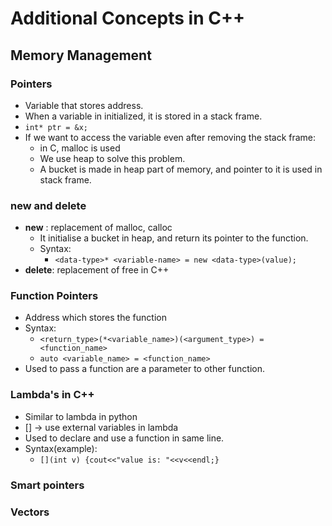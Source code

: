 # Additional Concepts in C++

## Memory Management
### Pointers
+ Variable that stores address.
+ When a variable in initialized, it is stored in a stack frame.
+ ```int* ptr = &x;```
+ If we want to access the variable even after removing the stack frame: 
    + in C, malloc is used
    + We use heap to solve this problem.
    + A bucket is made in heap part of memory, and pointer to it is used in stack frame.

### new and delete
+ __new__ : replacement of malloc, calloc
    + It initialise a bucket in heap, and return its pointer to the function.
    + Syntax: 
        + ```<data-type>* <variable-name> = new <data-type>(value);```
+ __delete__: replacement of free in C++

### Function Pointers
+ Address which stores the function
+ Syntax:
    + ```<return_type>(*<variable_name>)(<argument_type>) = <function_name>```
    + ```auto <variable_name> = <function_name>```
+ Used to pass a function are a parameter to other function.

### Lambda's in C++
+ Similar to lambda in python
+ [] -> use external variables in lambda
+ Used to declare and use a function in same line.
+ Syntax(example):
    + ```[](int v) {cout<<"value is: "<<v<<endl;}```

### Smart pointers


### Vectors